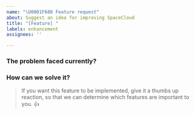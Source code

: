 ```yaml
---
name: "\U0001F680 Feature request"
about: Suggest an idea for improving SpaceCloud
title: "[Feature] "
labels: enhancement
assignees: ''

---
```


### The problem faced currently?
<!--
  Provide a clear and concise description of what the problem is.
  For example, "I'm always frustrated when..."
-->

### How can we solve it?
<!--
  Provide a clear and concise description of what you want to happen.
  For example, "I'm always frustrated when..."
-->


>If you want this feature to be implemented, give it a thumbs up reaction, so that we can determine which features are important to you.
>👍
